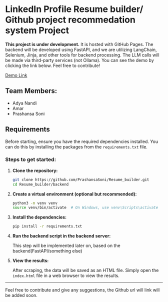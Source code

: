 # LinkedIn Profile Resume builder/ Github project recommedation system Project

**This project is under development.** It is hosted with GitHub Pages. The backend will be developed using FastAPI, and we are utilizing LangChain, Selenium, Jinja, and other tools for backend processing. The LLM calls will be made via third-party services (not Ollama). You can see the demo by clicking the link below. Feel free to contribute!

[Demo Link](https://prashansasoni.github.io/Resume_builder/)

## Team Members:
- Adya Nandi
- Amar
- Prashansa Soni

## Requirements

Before starting, ensure you have the required dependencies installed. You can do this by installing the packages from the `requirements.txt` file.

### Steps to get started:

1. **Clone the repository:**

    ```bash
    git clone https://github.com/PrashansaSoni/Resume_builder.git
    cd Resume_builder/backend
    ```

2. **Create a virtual environment (optional but recommended):**

    ```bash
    python3 -m venv venv
    source venv/bin/activate  # On Windows, use venv\Scripts\activate
    ```

3. **Install the dependencies:**

    ```bash
    pip install -r requirements.txt
    ```

4. **Run the backend script in the backend server:**

    This step will be implemented later on, based on the backend(FastAPI/something else)

5. **View the results:**

    After scraping, the data will be saved as an HTML file. Simply open the `index.html` file in a web browser to view the results.

---

Feel free to contribute and give any suggestions, the Github url will link will be added soon.
